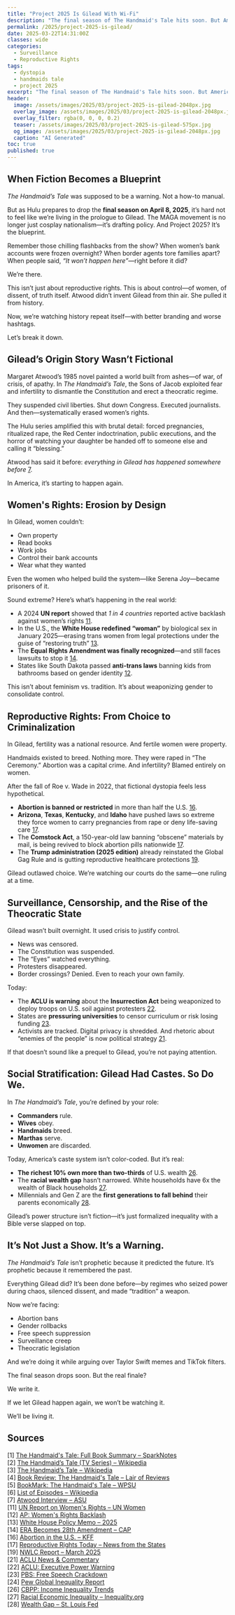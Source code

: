 ```yaml
---
title: "Project 2025 Is Gilead With Wi-Fi"
description: "The final season of The Handmaid's Tale hits soon. But America’s already halfway to Gilead—and it’s wearing a red hat, not a bonnet."
permalink: /2025/project-2025-is-gilead/
date: 2025-03-22T14:31:00Z
classes: wide
categories:
  - Surveillance
  - Reproductive Rights
tags:
  - dystopia
  - handmaids tale
  - project 2025
excerpt: "The final season of The Handmaid's Tale hits soon. But America’s already halfway to Gilead—and it’s wearing a red hat, not a bonnet."
header:
  image: /assets/images/2025/03/project-2025-is-gilead-2048px.jpg
  overlay_image: /assets/images/2025/03/project-2025-is-gilead-2048px.jpg
  overlay_filter: rgba(0, 0, 0, 0.2)
  teaser: /assets/images/2025/03/project-2025-is-gilead-575px.jpg
  og_image: /assets/images/2025/03/project-2025-is-gilead-2048px.jpg
  caption: "AI Generated"
toc: true
published: true
---
```


## When Fiction Becomes a Blueprint

*The Handmaid’s Tale* was supposed to be a warning. Not a how-to manual.

But as Hulu prepares to drop the **final season on April 8, 2025**, it’s hard not to feel like we’re living in the prologue to Gilead. The MAGA movement is no longer just cosplay nationalism—it’s drafting policy. And Project 2025? It’s the blueprint.

Remember those chilling flashbacks from the show? When women’s bank accounts were frozen overnight? When border agents tore families apart? When people said, *“It won’t happen here”*—right before it did?

We’re there.

This isn’t just about reproductive rights. This is about control—of women, of dissent, of truth itself. Atwood didn’t invent Gilead from thin air. She pulled it from history.

Now, we’re watching history repeat itself—with better branding and worse hashtags.

Let’s break it down.

## Gilead’s Origin Story Wasn’t Fictional

Margaret Atwood’s 1985 novel painted a world built from ashes—of war, of crisis, of apathy. In *The Handmaid’s Tale*, the Sons of Jacob exploited fear and infertility to dismantle the Constitution and erect a theocratic regime.

They suspended civil liberties. Shut down Congress. Executed journalists. And then—systematically erased women’s rights.

The Hulu series amplified this with brutal detail: forced pregnancies, ritualized rape, the Red Center indoctrination, public executions, and the horror of watching your daughter be handed off to someone else and calling it “blessing.”

Atwood has said it before: *everything in Gilead has happened somewhere before* [7](https://melikian.asu.edu/research-and-partnerships/projects-and-initiatives/reading-group/Handmaid-Atwood).

In America, it’s starting to happen again.

## Women's Rights: Erosion by Design

In Gilead, women couldn’t:
- Own property
- Read books
- Work jobs
- Control their bank accounts
- Wear what they wanted

Even the women who helped build the system—like Serena Joy—became prisoners of it.

Sound extreme? Here’s what’s happening in the real world:

- A 2024 **UN report** showed that *1 in 4 countries* reported active backlash against women’s rights [11](https://www.unwomen.org/en/news-stories/press-release/2025/03/one-in-four-countries-report-backlash-on-womens-rights-in-2024).
- In the U.S., the **White House redefined “woman”** by biological sex in January 2025—erasing trans women from legal protections under the guise of “restoring truth” [13](https://www.whitehouse.gov/presidential-actions/2025/01/defending-women-from-gender-ideology-extremism-and-restoring-biological-truth-to-the-federal-government/).
- The **Equal Rights Amendment was finally recognized**—and still faces lawsuits to stop it [14](https://www.americanprogress.org/article/the-era-solidifies-womens-rights-in-the-constitution-as-the-28th-amendment/).
- States like South Dakota passed **anti-trans laws** banning kids from bathrooms based on gender identity [12](https://apnews.com/article/un-women-girls-equality-beijing-conference-rights-b009715ff605ccf47f1b72865c7a27e7).

This isn’t about feminism vs. tradition. It’s about weaponizing gender to consolidate control.

## Reproductive Rights: From Choice to Criminalization

In Gilead, fertility was a national resource. And fertile women were property.

Handmaids existed to breed. Nothing more. They were raped in “The Ceremony.” Abortion was a capital crime. And infertility? Blamed entirely on women.

After the fall of Roe v. Wade in 2022, that fictional dystopia feels less hypothetical.

- **Abortion is banned or restricted** in more than half the U.S. [16](https://www.kff.org/womens-health-policy/dashboard/abortion-in-the-u-s-dashboard/#:~:text=On%20June%2024%2C%202022%2C%20the,to%20ban%20or%20protect%20abortion).
- **Arizona**, **Texas**, **Kentucky**, and **Idaho** have pushed laws so extreme they force women to carry pregnancies from rape or deny life-saving care [17](https://www.newsfromthestates.com/newsletter/reproductive-rights-today).
- The **Comstock Act**, a 150-year-old law banning “obscene” materials by mail, is being revived to block abortion pills nationwide [17](https://reproductiverights.org/results/abortion-news/).
- The **Trump administration (2025 edition)** already reinstated the Global Gag Rule and is gutting reproductive healthcare protections [19](https://nwlc.org/resource/the-trump-administrations-first-actions-in-2025-targeting-patients-providers-and-reproductive-health-care-access/).

Gilead outlawed choice. We’re watching our courts do the same—one ruling at a time.

## Surveillance, Censorship, and the Rise of the Theocratic State

Gilead wasn’t built overnight. It used crisis to justify control.

- News was censored.
- The Constitution was suspended.
- The “Eyes” watched everything.
- Protesters disappeared.
- Border crossings? Denied. Even to reach your own family.

Today:

- The **ACLU is warning** about the **Insurrection Act** being weaponized to deploy troops on U.S. soil against protesters [22](https://www.aclu.org/news/civil-liberties/how-trumps-proposed-radical-expansion-of-executive-power-will-impact-our-freedoms).
- States are **pressuring universities** to censor curriculum or risk losing funding [23](https://www.pbs.org/newshour/politics/trump-campaigned-as-a-protector-of-free-speech-but-critics-say-his-actions-threaten-it).
- Activists are tracked. Digital privacy is shredded. And rhetoric about “enemies of the people” is now political strategy [21](https://www.aclu.org/news).

If that doesn’t sound like a prequel to Gilead, you’re not paying attention.

## Social Stratification: Gilead Had Castes. So Do We.

In *The Handmaid’s Tale*, you’re defined by your role:
- **Commanders** rule.
- **Wives** obey.
- **Handmaids** breed.
- **Marthas** serve.
- **Unwomen** are discarded.

Today, America’s caste system isn’t color-coded. But it’s real:

- **The richest 10% own more than two-thirds** of U.S. wealth [26](https://www.cbpp.org/research/poverty-and-inequality/a-guide-to-statistics-on-historical-trends-in-income-inequality).
- The **racial wealth gap** hasn’t narrowed. White households have 6x the wealth of Black households [27](https://inequality.org/facts/racial-inequality/).
- Millennials and Gen Z are the **first generations to fall behind** their parents economically [28](https://www.stlouisfed.org/open-vault/2024/feb/us-wealth-inequality-widespread-gains-gaps-remain).

Gilead’s power structure isn’t fiction—it’s just formalized inequality with a Bible verse slapped on top.

## It’s Not Just a Show. It’s a Warning.

*The Handmaid’s Tale* isn’t prophetic because it predicted the future. It’s prophetic because it remembered the past.

Everything Gilead did? It’s been done before—by regimes who seized power during chaos, silenced dissent, and made “tradition” a weapon.

Now we’re facing:
- Abortion bans
- Gender rollbacks
- Free speech suppression
- Surveillance creep
- Theocratic legislation

And we’re doing it while arguing over Taylor Swift memes and TikTok filters.

The final season drops soon. But the real finale?

We write it.

If we let Gilead happen again, we won’t be watching it.

We’ll be living it.

## Sources
<a name="sources"></a>
[1] <a href="https://www.sparknotes.com/lit/handmaid/summary/">The Handmaid's Tale: Full Book Summary – SparkNotes</a>  
[2] <a href="https://en.wikipedia.org/wiki/The_Handmaid%27s_Tale_(TV_series)">The Handmaid’s Tale (TV Series) – Wikipedia</a>  
[3] <a href="https://en.wikipedia.org/wiki/The_Handmaid%27s_Tale">The Handmaid’s Tale – Wikipedia</a>  
[4] <a href="https://lairofreviews.com/2024/07/11/book-review-the-handmaids-tale-by-margaret-atwood/">Book Review: The Handmaid's Tale – Lair of Reviews</a>  
[5] <a href="https://radio.wpsu.org/arts-and-entertainment/2018-09-20/bookmark-the-handmaids-tale-by-margaret-atwood">BookMark: The Handmaid's Tale – WPSU</a>  
[6] <a href="https://en.wikipedia.org/wiki/List_of_The_Handmaid%27s_Tale_episodes">List of Episodes – Wikipedia</a>  
[7] <a href="https://melikian.asu.edu/research-and-partnerships/projects-and-initiatives/reading-group/Handmaid-Atwood">Atwood Interview – ASU</a>  
[11] <a href="https://www.unwomen.org/en/news-stories/press-release/2025/03/one-in-four-countries-report-backlash-on-womens-rights-in-2024">UN Report on Women's Rights – UN Women</a>  
[12] <a href="https://apnews.com/article/un-women-girls-equality-beijing-conference-rights-b009715ff605ccf47f1b72865c7a27e7">AP: Women's Rights Backlash</a>  
[13] <a href="https://www.whitehouse.gov/presidential-actions/2025/01/defending-women-from-gender-ideology-extremism-and-restoring-biological-truth-to-the-federal-government/">White House Policy Memo – 2025</a>  
[14] <a href="https://www.americanprogress.org/article/the-era-solidifies-womens-rights-in-the-constitution-as-the-28th-amendment/">ERA Becomes 28th Amendment – CAP</a>  
[16] <a href="https://www.kff.org/womens-health-policy/dashboard/abortion-in-the-u-s-dashboard/">Abortion in the U.S. – KFF</a>  
[17] <a href="https://www.newsfromthestates.com/newsletter/reproductive-rights-today">Reproductive Rights Today – News from the States</a>  
[19] <a href="https://nwlc.org/resource/the-trump-administrations-first-actions-in-2025-targeting-patients-providers-and-reproductive-health-care-access/">NWLC Report – March 2025</a>  
[21] <a href="https://www.aclu.org/news">ACLU News & Commentary</a>  
[22] <a href="https://www.aclu.org/news/civil-liberties/how-trumps-proposed-radical-expansion-of-executive-power-will-impact-our-freedoms">ACLU: Executive Power Warning</a>  
[23] <a href="https://www.pbs.org/newshour/politics/trump-campaigned-as-a-protector-of-free-speech-but-critics-say-his-actions-threaten-it">PBS: Free Speech Crackdown</a>  
[24] <a href="https://www.pewresearch.org/global/2025/01/09/economic-inequality-seen-as-major-challenge-around-the-world/">Pew Global Inequality Report</a>  
[26] <a href="https://www.cbpp.org/research/poverty-and-inequality/a-guide-to-statistics-on-historical-trends-in-income-inequality">CBPP: Income Inequality Trends</a>  
[27] <a href="https://inequality.org/facts/racial-inequality/">Racial Economic Inequality – Inequality.org</a>  
[28] <a href="https://www.stlouisfed.org/open-vault/2024/feb/us-wealth-inequality-widespread-gains-gaps-remain">Wealth Gap – St. Louis Fed</a>